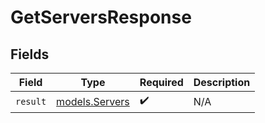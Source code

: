 # GetServersResponse


## Fields

| Field                                  | Type                                   | Required                               | Description                            |
| -------------------------------------- | -------------------------------------- | -------------------------------------- | -------------------------------------- |
| `result`                               | [models.Servers](../models/servers.md) | :heavy_check_mark:                     | N/A                                    |